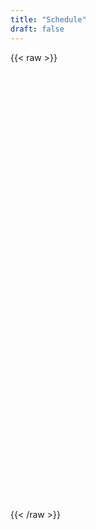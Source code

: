 ```yaml
---
title: "Schedule"
draft: false
---
```


{{< raw >}}
<!-- Calendly inline widget begin -->
<div class="calendly-inline-widget" data-url="https://calendly.com/threepointphotography" style="min-width:320px;height:700px;"></div>
<script type="text/javascript" src="https://assets.calendly.com/assets/external/widget.js" async></script>
<!-- Calendly inline widget end -->
{{< /raw >}}
